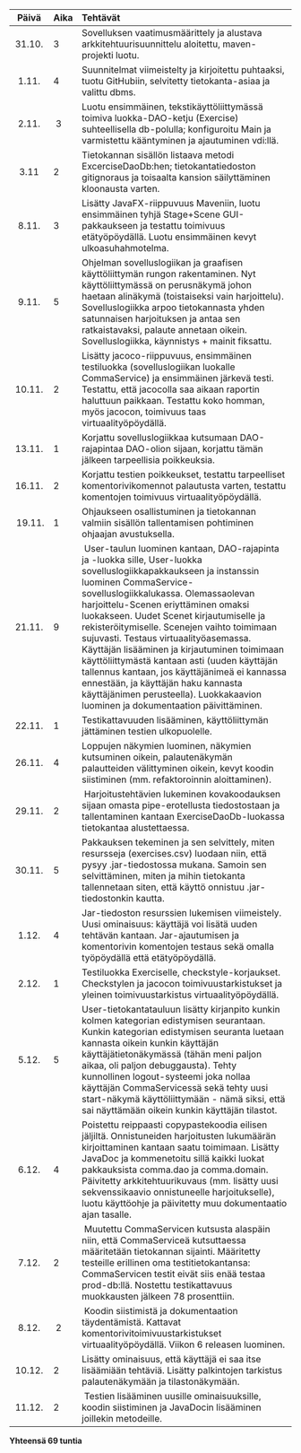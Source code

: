 | Päivä | Aika | Tehtävät  |
| :----:|:-----| :-----|
| 31.10.| 3    | Sovelluksen vaatimusmäärittely ja alustava arkkitehtuurisuunnittelu aloitettu, maven-projekti luotu. |
| 1.11. | 4    | Suunnitelmat viimeistelty ja kirjoitettu puhtaaksi, tuotu GitHubiin, selvitetty tietokanta-asiaa ja valittu dbms. |
| 2.11. | 3    | Luotu ensimmäinen, tekstikäyttöliittymässä toimiva luokka-DAO-ketju (Exercise) suhteellisella db-polulla; konfiguroitu Main ja varmistettu kääntyminen ja ajautuminen vdi:llä. |
| 3.11  | 2    | Tietokannan sisällön listaava metodi ExcerciseDaoDb:hen; tietokantatiedoston gitignoraus ja toisaalta kansion säilyttäminen kloonausta varten. |
| 8.11. | 3    | Lisätty JavaFX-riippuvuus Maveniin, luotu ensimmäinen tyhjä Stage+Scene GUI-pakkaukseen ja testattu toimivuus etätyöpöydällä. Luotu ensimmäinen kevyt ulkoasuhahmotelma.|
| 9.11. | 5    | Ohjelman sovelluslogiikan ja graafisen käyttöliittymän rungon rakentaminen. Nyt käyttöliittymässä on perusnäkymä johon haetaan alinäkymä (toistaiseksi vain harjoittelu). Sovelluslogiikka arpoo tietokannasta yhden satunnaisen harjoituksen ja antaa sen ratkaistavaksi, palaute annetaan oikein. Sovelluslogiikka, käynnistys + mainit fiksattu. |
| 10.11.| 2    | Lisätty jacoco-riippuvuus, ensimmäinen testiluokka (sovelluslogiikan luokalle CommaService) ja ensimmäinen järkevä testi. Testattu, että jacocolla saa aikaan raportin haluttuun paikkaan. Testattu koko homman, myös jacocon, toimivuus taas virtuaalityöpöydällä. |
| 13.11.| 1    | Korjattu sovelluslogiikkaa kutsumaan DAO-rajapintaa DAO-olion sijaan, korjattu tämän jälkeen tarpeellisia poikkeuksia. |
| 16.11.| 2    | Korjattu testien poikkeukset, testattu tarpeelliset komentorivikomennot palautusta varten, testattu komentojen toimivuus virtuaalityöpöydällä. |
| 19.11.| 1    | Ohjaukseen osallistuminen ja tietokannan valmiin sisällön tallentamisen pohtiminen ohjaajan avustuksella. |
| 21.11.| 9    | User-taulun luominen kantaan, DAO-rajapinta ja -luokka sille, User-luokka sovelluslogiikkapakkaukseen ja instanssin luominen CommaService-sovelluslogiikkalukassa. Olemassaolevan harjoittelu-Scenen eriyttäminen omaksi luokakseen. Uudet Scenet kirjautumiselle ja rekisteröitymiselle. Scenejen vaihto toimimaan sujuvasti. Testaus virtuaalityöasemassa. Käyttäjän lisääminen ja kirjautuminen toimimaan käyttöliittymästä kantaan asti (uuden käyttäjän tallennus kantaan, jos käyttäjänimeä ei kannassa ennestään, ja käyttäjän haku kannasta käyttäjänimen perusteella). Luokkakaavion luominen ja dokumentaation päivittäminen. |
| 22.11.| 1    | Testikattavuuden lisääminen, käyttöliittymän jättäminen testien ulkopuolelle. |
| 26.11.| 4    | Loppujen näkymien luominen, näkymien kutsuminen oikein, palautenäkymän palautteiden välittyminen oikein, kevyt koodin siistiminen (mm. refaktoroinnin aloittaminen). |
| 29.11.| 2    | Harjoitustehtävien lukeminen kovakoodauksen sijaan omasta pipe-erotellusta tiedostostaan ja tallentaminen kantaan ExerciseDaoDb-luokassa tietokantaa alustettaessa. |
| 30.11.| 5    | Pakkauksen tekeminen ja sen selvittely, miten resursseja (exercises.csv) luodaan niin, että pysyy .jar-tiedostossa mukana. Samoin sen selvittäminen, miten ja mihin tietokanta tallennetaan siten, että käyttö onnistuu .jar-tiedostonkin kautta. |
| 1.12. | 4    | Jar-tiedoston resurssien lukemisen viimeistely. Uusi ominaisuus: käyttäjä voi lisätä uuden tehtävän kantaan. Jar-ajautumisen ja komentorivin komentojen testaus sekä omalla työpöydällä että etätyöpöydällä. |
| 2.12. | 1    | Testiluokka Exerciselle, checkstyle-korjaukset. Checkstylen ja jacocon toimivuustarkistukset ja yleinen toimivuustarkistus virtuaalityöpöydällä. |
| 5.12. | 5    | User-tietokantatauluun lisätty kirjanpito kunkin kolmen kategorian edistymisen seurantaan. Kunkin kategorian edistymisen seuranta luetaan kannasta oikein kunkin käyttäjän käyttäjätietonäkymässä (tähän meni paljon aikaa, oli paljon debuggausta). Tehty kunnollinen logout-systeemi joka nollaa käyttäjän CommaServicessä sekä tehty uusi start-näkymä käyttöliittymään - nämä siksi, että sai näyttämään oikein kunkin käyttäjän tilastot. |
| 6.12. | 4    | Poistettu reippaasti copypastekoodia eilisen jäljiltä. Onnistuneiden harjoitusten lukumäärän kirjoittaminen kantaan saatu toimimaan. Lisätty JavaDoc ja kommenetoitu sillä kaikki luokat pakkauksista comma.dao ja comma.domain. Päivitetty arkkitehtuurikuvaus (mm. lisätty uusi sekvenssikaavio onnistuneelle harjoitukselle), luotu käyttöohje ja päivitetty muu dokumentaatio ajan tasalle. |
| 7.12. | 2    | Muutettu CommaServicen kutsusta alaspäin niin, että CommaServiceä kutsuttaessa määritetään tietokannan sijainti. Määritetty testeille erillinen oma testitietokantansa: CommaServicen testit eivät siis enää testaa prod-db:llä. Nostettu testikattavuus muokkausten jälkeen 78 prosenttiin. |
| 8.12. | 2    | Koodin siistimistä ja dokumentaation täydentämistä. Kattavat komentorivitoimivuustarkistukset virtuaalityöpöydällä. Viikon 6 releasen luominen. |
| 10.12.| 2    | Lisätty ominaisuus, että käyttäjä ei saa itse lisäämiään tehtäviä. Lisätty palkintojen tarkistus palautenäkymään ja tilastonäkymään. |
| 11.12.| 2    | Testien lisääminen uusille ominaisuuksille, koodin siistiminen ja JavaDocin lisääminen joillekin metodeille. |

**Yhteensä 69 tuntia**
